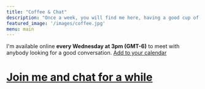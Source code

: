 ```yaml
---
title: "Coffee & Chat"
description: "Once a week, you will find me here, having a good cup of coffee and ready to discuss anything. All good things in life happen inside some form of relationship and through dialogue, I'd love you to join me and have a talk."
featured_image: '/images/coffee.jpg'
menu: main
---
```

I'm available online **every Wednesday at 3pm (GMT-6)** to meet with anybody looking for a good conversation. [Add to your calendar](https://calendar.google.com/event?action=TEMPLATE&tmeid=N24zOWFxaXEzNTU4MDZudjM3cHJjMmtlaGRfMjAyMDA3MDhUMjEwMDAwWiBsZW9uYXJkb0BkZXZvcHMuY3I&tmsrc=leonardo%40devops.cr&scp=ALL)

# [Join me and chat for a while](https://meet.google.com/yae-okuy-wqw)

